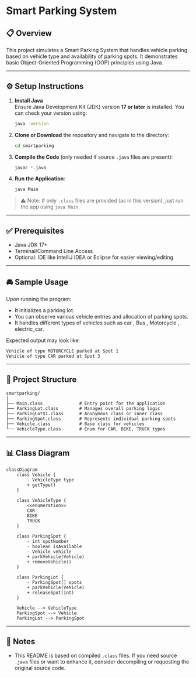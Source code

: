 # Smart Parking System

## 📋 Overview
This project simulates a Smart Parking System that handles vehicle parking based on vehicle type and availability of parking spots. It demonstrates basic Object-Oriented Programming (OOP) principles using Java.

---

## ⚙️ Setup Instructions

1. **Install Java**  
   Ensure Java Development Kit (JDK) version **17 or later** is installed. You can check your version using:
   ```bash
   java -version
   ```

2. **Clone or Download** the repository and navigate to the directory:
   ```bash
   cd smartparking
   ```

3. **Compile the Code** (only needed if source `.java` files are present):
   ```bash
   javac *.java
   ```

4. **Run the Application**:
   ```bash
   java Main
   ```

> ⚠️ Note: If only `.class` files are provided (as in this version), just run the app using `java Main`.

---

## ✅ Prerequisites

- Java JDK 17+
- Terminal/Command Line Access
- Optional: IDE like IntelliJ IDEA or Eclipse for easier viewing/editing

---

## 🚘 Sample Usage

Upon running the program:
- It initializes a parking lot.
- You can observe various vehicle entries and allocation of parking spots.
- It handles different types of vehicles such as car , Bus , Motorcycle , electric_car.

Expected output may look like:
```
Vehicle of type MOTORCYCLE parked at Spot 1
Vehicle of type CAR parked at Spot 3
```

---

## 🧱 Project Structure

```
smartparking/
│
├── Main.class              # Entry point for the application
├── ParkingLot.class        # Manages overall parking logic
├── ParkingLot$1.class      # Anonymous class or inner class
├── ParkingSpot.class       # Represents individual parking spots
├── Vehicle.class           # Base class for vehicles
└── VehicleType.class       # Enum for CAR, BIKE, TRUCK types
```

---

## 📊 Class Diagram

```mermaid
classDiagram
    class Vehicle {
        - VehicleType type
        + getType()
    }

    class VehicleType {
        <<enumeration>>
        CAR
        BIKE
        TRUCK
    }

    class ParkingSpot {
        - int spotNumber
        - boolean isAvailable
        - Vehicle vehicle
        + parkVehicle(Vehicle)
        + removeVehicle()
    }

    class ParkingLot {
        - ParkingSpot[] spots
        + parkVehicle(Vehicle)
        + releaseSpot(int)
    }

    Vehicle --> VehicleType
    ParkingSpot --> Vehicle
    ParkingLot --> ParkingSpot
```

---

## 📌 Notes
- This README is based on compiled `.class` files. If you need source `.java` files or want to enhance it, consider decompiling or requesting the original source code.
